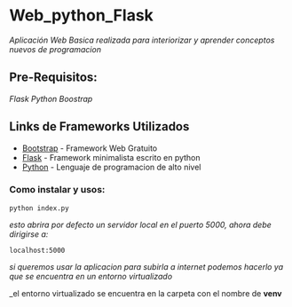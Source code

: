 # Web_python_Flask

_Aplicación Web Basica realizada para interiorizar y aprender conceptos nuevos de programacion_



## Pre-Requisitos:
_Flask_
_Python_
_Boostrap_



## Links de Frameworks Utilizados
* [Bootstrap](https://github.com/twbs/bootstrap) - Framework Web Gratuito
* [Flask](https://flask.palletsprojects.com/en/2.1.x/installation/) - Framework minimalista escrito en python
* [Python](https://www.python.org/) - Lenguaje de programacion de alto nivel

### Como instalar y usos:

```
python index.py
```
_esto abrira por defecto un servidor local en el puerto 5000, ahora debe dirigirse a:_

```
localhost:5000
```

_si queremos usar la aplicacion para subirla a internet podemos hacerlo ya que se encuentra en un entorno virtualizado_

_el entorno virtualizado se encuentra en la carpeta con el nombre de **venv**
